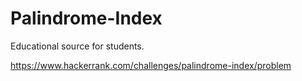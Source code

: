 # Palindrome-Index
Educational source for students.

https://www.hackerrank.com/challenges/palindrome-index/problem
